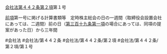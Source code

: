 [会社法第４４２条第２項](会社法＿＿＿＿第４４２条第２項)第１号

[前項](会社法＿＿＿＿第４４２条第１項)第一号に掲げる計算書類等　定時株主総会の日の一週間（取締役会設置会社にあっては、二週間）前の日（[第三百十九条第一項](会社法＿＿＿＿第３１９条第１項)の場合にあっては、同項の提案があった日）から三年間


#会社法
#会社法/第４４２条
#会社法/第４４２条/第２項
#会社法/第４４２条/第２項/第１号
